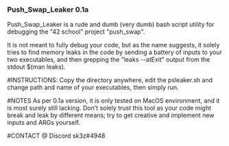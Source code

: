 ###    Push_Swap_Leaker 0.1a

Push_Swap_Leaker is a rude and dumb (very dumb) bash script utility for debugging the "42 school" project "push_swap".

It is not meant to fully debug your code, but as the name suggests, it solely tries to find memory leaks in the code by sending a battery of inputs to your two executables, and then grepping the "leaks --atExit" output from the stdout $(man leaks).

#INSTRUCTIONS:
Copy the directory anywhere, edit the psleaker.sh and change path and name of your executables, then simply run.

#NOTES
As per 0.1a version, it is only tested on MacOS environment, and it is most surely still lacking. Don't solely trust this tool as your code might break and leak by different means; try to get creative and implement new inputs and ARGs yourself.

#CONTACT @ Discord
sk3z#4948
